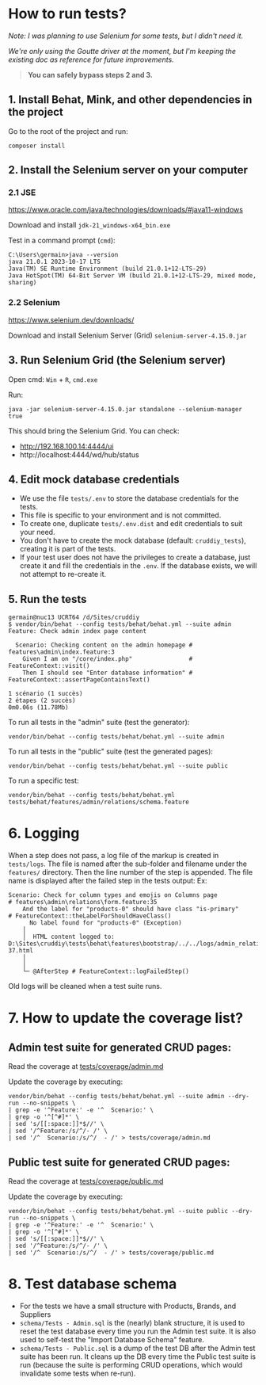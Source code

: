 # How to run tests?

_Note: I was planning to use Selenium for some tests, but I didn't need it._

_We're only using the Goutte driver at the moment, but I'm keeping the existing doc as reference for future improvements._

> **You can safely bypass steps 2 and 3.**










## 1. Install Behat, Mink, and other dependencies in the project

Go to the root of the project and run:

```
composer install
```










## 2. Install the Selenium server on your computer

### 2.1 JSE

https://www.oracle.com/java/technologies/downloads/#java11-windows

Download and install `jdk-21_windows-x64_bin.exe`

Test in a command prompt (`cmd`):
```
C:\Users\germain>java --version
java 21.0.1 2023-10-17 LTS
Java(TM) SE Runtime Environment (build 21.0.1+12-LTS-29)
Java HotSpot(TM) 64-Bit Server VM (build 21.0.1+12-LTS-29, mixed mode, sharing)
```


### 2.2 Selenium

https://www.selenium.dev/downloads/

Download and install Selenium Server (Grid) `selenium-server-4.15.0.jar`










## 3. Run Selenium Grid (the Selenium server)

Open cmd:
`Win` + `R`, `cmd.exe`

Run:
```
java -jar selenium-server-4.15.0.jar standalone --selenium-manager true
```

This should bring the Selenium Grid.
You can check:
- http://192.168.100.14:4444/ui
- http://localhost:4444/wd/hub/status










## 4. Edit mock database credentials

- We use the file `tests/.env` to store the database credentials for the tests.
- This file is specific to your environment and is not committed.
- To create one, duplicate `tests/.env.dist` and edit credentials to suit your need.
- You don't have to create the mock database (default: `cruddiy_tests`), creating it is part of the tests.
- If your test user does not have the privileges to create a database, just create it and fill the credentials in the `.env`. If the database exists, we will not attempt to re-create it.









## 5. Run the tests

```
germain@nuc13 UCRT64 /d/Sites/cruddiy
$ vendor/bin/behat --config tests/behat/behat.yml --suite admin
Feature: Check admin index page content

  Scenario: Checking content on the admin homepage # features\admin\index.feature:3
    Given I am on "/core/index.php"                # FeatureContext::visit()
    Then I should see "Enter database information" # FeatureContext::assertPageContainsText()

1 scénario (1 succès)
2 étapes (2 succès)
0m0.06s (11.78Mb)
```

To run all tests in the "admin" suite (test the generator):
```
vendor/bin/behat --config tests/behat/behat.yml --suite admin
```

To run all tests in the "public" suite (test the generated pages):
```
vendor/bin/behat --config tests/behat/behat.yml --suite public
```

To run a specific test:
```
vendor/bin/behat --config tests/behat/behat.yml tests/behat/features/admin/relations/schema.feature
```







# 6. Logging

When a step does not pass, a log file of the markup is created in `tests/logs`.
The file is named after the sub-folder and filename under the `features/` directory.
Then the line number of the step is appended.
The file name is displayed after the failed step in the tests output:
Ex:

```
Scenario: Check for column types and emojis on Columns page            # features\admin\relations\form.feature:35
    And the label for "products-0" should have class "is-primary"        # FeatureContext::theLabelForShouldHaveClass()
      No label found for "products-0" (Exception)
    │
    │  HTML content logged to: D:\Sites\cruddiy\tests\behat\features\bootstrap/../../logs/admin_relations_form-37.html
    │
    │
    └─ @AfterStep # FeatureContext::logFailedStep()
```

Old logs will be cleaned when a test suite runs.




# 7. How to update the coverage list?

## Admin test suite for generated CRUD pages:

Read the coverage at [tests/coverage/admin.md](tests/coverage/admin.md)

Update the coverage by executing:

```
vendor/bin/behat --config tests/behat/behat.yml --suite admin --dry-run --no-snippets \
| grep -e '^Feature:' -e '^  Scenario:' \
| grep -o '^[^#]*' \
| sed 's/[[:space:]]*$//' \
| sed '/^Feature:/s/^/- /' \
| sed '/^  Scenario:/s/^/  - /' > tests/coverage/admin.md
```


## Public test suite for generated CRUD pages:

Read the coverage at [tests/coverage/public.md](tests/coverage/public.md)

Update the coverage by executing:

```
vendor/bin/behat --config tests/behat/behat.yml --suite public --dry-run --no-snippets \
| grep -e '^Feature:' -e '^  Scenario:' \
| grep -o '^[^#]*' \
| sed 's/[[:space:]]*$//' \
| sed '/^Feature:/s/^/- /' \
| sed '/^  Scenario:/s/^/  - /' > tests/coverage/public.md
```










# 8. Test database schema

- For the tests we have a small structure with Products, Brands, and Suppliers
- `schema/Tests - Admin.sql` is the (nearly) blank structure, it is used to reset the test database every time you run the Admin test suite. It is also used to self-test the "Import Database Schema" feature.
- `schema/Tests - Public.sql` is a dump of the test DB after the Admin test suite has been run. It cleans up the DB every time the Public test suite is run (because the suite is performing CRUD operations, which would invalidate some tests when re-run).
